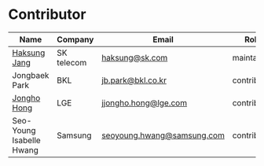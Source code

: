 # Contributor

| Name | Company | Email | Role | 
|--|--|--|--|
| [Haksung Jang](https://github.com/haksungjang) | SK telecom | haksung@sk.com | maintainer |
| Jongbaek Park | BKL | jb.park@bkl.co.kr | contributor |
| [Jongho Hong](https://github.com/jjhhong) | LGE | jjongho.hong@lge.com | contributor |
| Seo-Young Isabelle Hwang | Samsung | seoyoung.hwang@samsung.com | contributor |



